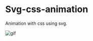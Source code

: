 # Svg-css-animation

Animation with css using svg.

![gif](https://github.com/muhammedakb/svg-css-animation/blob/master/video.gif)
